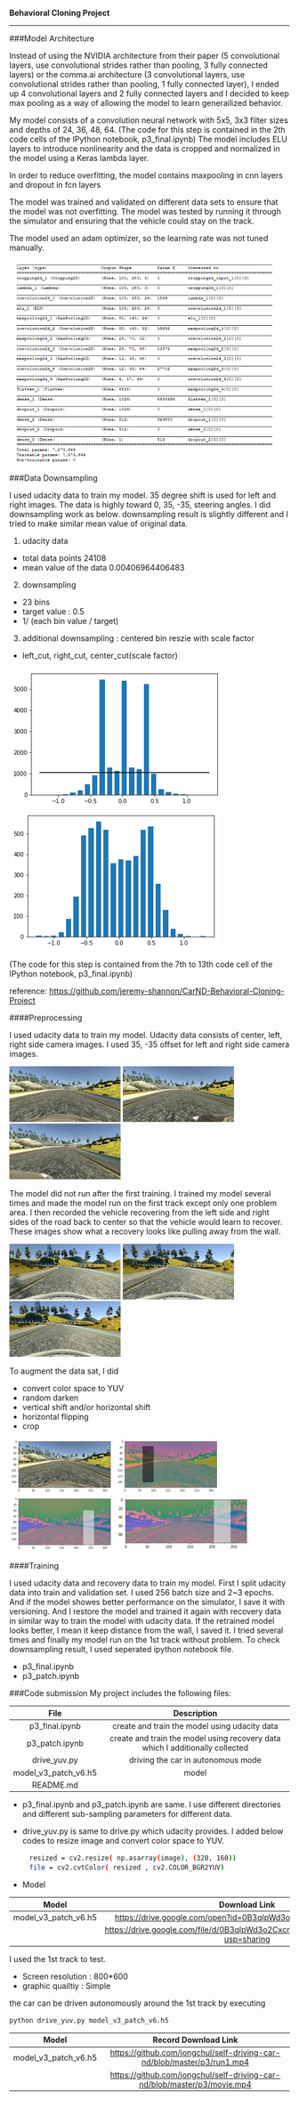 **Behavioral Cloning Project**

[//]: # (Image References)

[image1]: ./examples/model.png "Model Visualization"
[image2]: ./examples/placeholder.png "Grayscaling"
[image3]: ./examples/recovery1.jpg "Recovery Image"
[image4]: ./examples/recovery2.jpg "Recovery Image"
[image5]: ./examples/recovery3.jpg "Recovery Image"

[image6]: ./examples/udacity1.jpg "Recovery Image"
[image7]: ./examples/udacity2.jpg "Recovery Image"
[image8]: ./examples/udacity3.jpg "Recovery Image"

[image9]: ./examples/raw.jpg "Recovery Image"
[image10]: ./examples/yuv.jpg "Recovery Image"
[image11]: ./examples/flip.jpg "Recovery Image"
[image12]: ./examples/final.jpg "Recovery Image"


[image13]: ./examples/subsample1.png "Recovery Image"
[image14]: ./examples/subsample2.png "Recovery Image"





---

###Model Architecture

Instead of using the NVIDIA architecture from their paper (5 convolutional layers, use convolutional strides rather than pooling, 3 fully connected layers) or the comma.ai architecture (3 convolutional layers, use convolutional strides rather than pooling, 1 fully connected layer), I ended up 4 convolutional layers and 2 fully connected layers and I decided to keep max pooling as a way of allowing the model to learn generailized behavior.


My model consists of a convolution neural network with 5x5, 3x3 filter sizes and depths of 24, 36, 48, 64. 
(The code for this step is contained in the 2th code cells of the IPython notebook, p3_final.ipynb) 
The model includes ELU layers to introduce nonlinearity and the data is cropped and normalized in the model using a Keras lambda layer. 

In order to reduce overfitting, the model contains maxpooling in cnn layers and dropout in fcn layers  

The model was trained and validated on different data sets to ensure that the model was not overfitting. The model was tested by running it through the simulator and ensuring that the vehicle could stay on the track.

The model used an adam optimizer, so the learning rate was not tuned manually.

![alt text][image1]


###Data Downsampling

I used udacity data to train my model. 35 degree shift is used for left and right images. 
The data is highly toward 0, 35, -35, steering angles. I did downsampling work as below. 
downsampling result is slightly different and I tried to make similar mean value of original data.


1. udacity data
- total data points 24108 
- mean value of the data 0.00406964406483 

2. downsampling
- 23 bins 
- target value : 0.5
- 1/ (each bin value / target)

3. additional downsampling : centered bin reszie with scale factor 
-  left_cut, right_cut, center_cut(scale factor)


![alt text][image13]
![alt text][image14]

(The code for this step is contained from the 7th to 13th  code cell of the IPython notebook, p3_final.ipynb) 

reference:
https://github.com/jeremy-shannon/CarND-Behavioral-Cloning-Project


####Preprocessing

I used udacity data to train my model. Udacity data consists of center, left, right side camera images. 
I used 35, -35 offset for left and right side camera images.


![alt text][image6]
![alt text][image7]
![alt text][image8]


The model did not run after the first training. I trained my model several times and made the model run on the first track except only one problem area. I then recorded the vehicle recovering from the left side and right sides of the road back to center so that the vehicle would learn to recover. These images show what a recovery looks like pulling away from the wall. 

![alt text][image3]
![alt text][image4]
![alt text][image5]


To augment the data sat, I did
- convert color space to YUV
- random darken
- vertical shift and/or horizontal shift
- horizontal flipping
- crop


![alt text][image9]
![alt text][image10]
![alt text][image11]
![alt text][image12]




####Training 

I used udacity data and recovery data to train my model. First I split udacity data into train and validation set. I used 256 batch size and 2~3 epochs. And if the model showes better performance on the simulator, I save it with versioning. And I restore the model and trained it again with recovery data in similar way to train the model with udacity data. If the retrained model looks better, I mean it keep distance from the wall, I saved it. I tried several times and finally my model run on the 1st track without problem. 
To check downsampling result, I used seperated ipython notebook file. 

- p3_final.ipynb 
- p3_patch.ipynb


###Code submission
My project includes the following files:

| File         				|     Description	        					  					  								| 
|:-------------------------:|:-------------------------------------------------------------------------------------------------:| 
| p3_final.ipynb   			| create and train the model using udacity data   													| 
| p3_patch.ipynb    	 	| create and train the model using recovery data which I additionally collected 					|
| drive_yuv.py				| driving the car in autonomous mode																|
| model_v3_patch_v6.h5 		| model 																							|
|  README.md	 	 	  	| 																									|


* p3_final.ipynb and p3_patch.ipynb are same. I use different directories and different sub-sampling parameters for different data.

* drive_yuv.py is same to drive.py which udacity provides. I added below codes to resize image and convert color space to YUV.
```sh                                                     
     resized = cv2.resize( np.asarray(image), (320, 160))
     file = cv2.cvtColor( resized , cv2.COLOR_BGR2YUV)
```

* Model
  
| Model        				|     Download Link	        					  					  										| 
|:-------------------------:|:-------------------------------------------------------------------------------------------------:| 
| model_v3_patch_v6.h5    	| https://drive.google.com/open?id=0B3qIpWd3o2CxeDdxaDlzTHBhOHM										| 
|     	 					| https://drive.google.com/file/d/0B3qIpWd3o2CxcmZWTVNvOW9KS28/view?usp=sharing 					|
  

I used the 1st track to test.
  - Screen resolution : 800*600  
  - graphic quailtiy : Simple

the car can be driven autonomously around the 1st track by executing 
```sh
python drive_yuv.py model_v3_patch_v6.h5
```

| Model        				|     Record Download Link	        	  					  										| 
|:-------------------------:|:-------------------------------------------------------------------------------------------------:| 
| model_v3_patch_v6.h5    	| https://github.com/jongchul/self-driving-car-nd/blob/master/p3/run1.mp4							| 
|     	 					| https://github.com/jongchul/self-driving-car-nd/blob/master/p3/movie.mp4 							|






